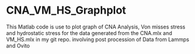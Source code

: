 # CNA_VM_HS_Graphplot
This Matlab code is use to plot graph of CNA Analysis, Von misses stress and hydrostatic stress for the data generated from the CNA.mlx and VM_HS.mlx in my git repo. involving post procession of Data from Lammps and Ovito
